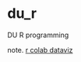 # du_r
DU R programming

note. [r colab dataviz](https://colab.research.google.com/drive/19qVZ6qg5pGQrPJWpnszfu8_on1bMLcbh)

